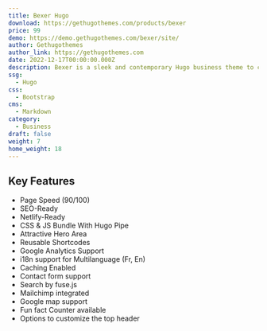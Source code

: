 ```yaml
---
title: Bexer Hugo
download: https://gethugothemes.com/products/bexer
price: 99
demo: https://demo.gethugothemes.com/bexer/site/
author: Gethugothemes
author_link: https://gethugothemes.com
date: 2022-12-17T00:00:00.000Z
description: Bexer is a sleek and contemporary Hugo business theme to create the perfect website for any service. You will get Home, About, service, blog, and contact pages in this excellent theme.
ssg:
  - Hugo
css:
  - Bootstrap
cms:
  - Markdown
category:
  - Business
draft: false
weight: 7 
home_weight: 18
---
```


## Key Features

- Page Speed (90/100)
- SEO-Ready
- Netlify-Ready
- CSS & JS Bundle With Hugo Pipe
- Attractive Hero Area
- Reusable Shortcodes
- Google Analytics Support
- i18n support for Multilanguage (Fr, En)
- Caching Enabled
- Contact form support
- Search by fuse.js
- Mailchimp integrated
- Google map support
- Fun fact Counter available
- Options to customize the top header
